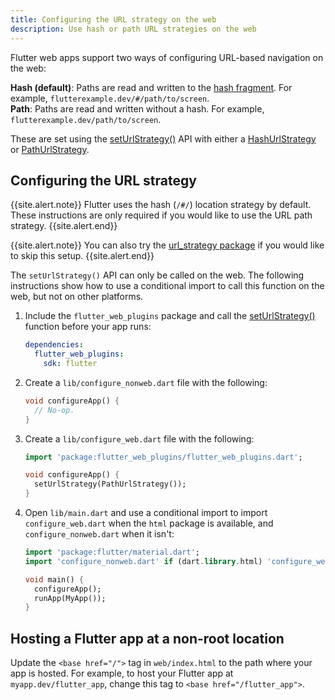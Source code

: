 ```yaml
---
title: Configuring the URL strategy on the web
description: Use hash or path URL strategies on the web
---
```


Flutter web apps support two ways of configuring URL-based navigation on the
web:

**Hash (default)**: Paths are read and written to the [hash fragment][].
  For example, `flutterexample.dev/#/path/to/screen`. <br>
**Path**:  Paths are read and written without a hash. For example,
  `flutterexample.dev/path/to/screen`.
  
These are set using the [setUrlStrategy()][] API with either a [HashUrlStrategy][]
or [PathUrlStrategy][].
  
## Configuring the URL strategy

{{site.alert.note}}
  Flutter uses the hash (`/#/`) location strategy by default. These instructions
  are only required if you would like to use the URL path strategy.
{{site.alert.end}}

{{site.alert.note}}
  You can also try the [url_strategy package][] if you would like to skip this
  setup.
{{site.alert.end}}

The `setUrlStrategy()` API can only be called on the web. The following
instructions show how to use a conditional import to call this function on the
web, but not on other platforms.

 1. Include the `flutter_web_plugins` package and call the [setUrlStrategy()][] 
    function before your app runs:

    ```yaml
    dependencies:
      flutter_web_plugins:
        sdk: flutter
    ```

 2. Create a `lib/configure_nonweb.dart` file with the following:

    ```dart
    void configureApp() {
      // No-op.
    }
    ```

 3. Create a `lib/configure_web.dart` file with the following:

    <!--skip-->
    ```dart
    import 'package:flutter_web_plugins/flutter_web_plugins.dart';
    
    void configureApp() {
      setUrlStrategy(PathUrlStrategy());
    }
    ```

 4. Open `lib/main.dart` and use a conditional import to import 
    `configure_web.dart` when the `html` package is available, and 
    `configure_nonweb.dart` when it isn't:

    <!--skip-->
    ```dart
    import 'package:flutter/material.dart';
    import 'configure_nonweb.dart' if (dart.library.html) 'configure_web.dart';
    
    void main() {
      configureApp();
      runApp(MyApp());
    }
    ```

## Hosting a Flutter app at a non-root location

Update the `<base href="/">` tag in `web/index.html` to the path where
your app is hosted. For example, to host your Flutter app at
`myapp.dev/flutter_app`, change
this tag to `<base href="/flutter_app">`.

[Hash fragment]: https://en.wikipedia.org/wiki/Uniform_Resource_Locator#Syntax
[setUrlStrategy()]: {{site.api}}/flutter/flutter_web_plugins/setUrlStrategy.html
[HashUrlStrategy]: {{site.api}}/flutter/flutter_web_plugins/HashUrlStrategy-class.html
[PathUrlStrategy]: {{site.api}}/flutter/flutter_web_plugins/PathUrlStrategy-class.html
[url_strategy package]: {{site.pub-pkg}}/url_strategy
